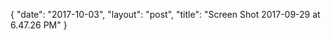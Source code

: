 {
   "date": "2017-10-03",
   "layout": "post",
   "title": "Screen Shot 2017-09-29 at 6.47.26 PM"
}

